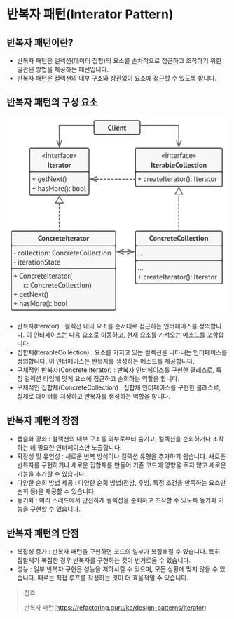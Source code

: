 # 반복자 패턴(Interator Pattern)

## 반복자 패턴이란?

* 반복자 패턴은 컬렉션(데이터 집합)의 요소를 순차적으로 접근하고 조작하기 위한 일관된 방법을 제공하는 패턴입니다.
* 반복자 패턴은 컬렉션의 내부 구조와 상관없이 요소에 접근할 수 있도록 합니다.

## 반복자 패턴의 구성 요소

<img src="img/IteratorPattern.png" width="600">

* 반복자(Iterator) : 컬렉션 내의 요소를 순서대로 접근하는 인터페이스를 정의합니다. 이 인터페이스는 다음 요소로 이동하고, 현재 요소를 가져오는 메소드를 포함합니다.
* 집합체(IterableCollection) : 요소를 가지고 있는 컬렉션을 나타내는 인터페이스를 정의합니다. 이 인터페이스는 반복자를 생성하는 메소드를 제공합니다.
* 구체적인 반복자(Concrete Iterator) : 반복자 인터페이스를 구현한 클래스로, 특정 컬렉션 타입에 맞게 요소에 접근하고 순회하는 역할을 합니다.
* 구체적인 집합체(ConcreteCollection) : 집합체 인터페이스를 구현한 클래스로, 실제로 데이터를 저장하고 반복자를 생성하는 역할을 합니다.

## 반복자 패턴의 장점

* 캡슐화 강화 : 컬렉션의 내부 구조를 외부로부터 숨기고, 컬렉션을 순회하거나 조작하는 데 필요한 인터페이스만 노출합니다.
* 확장성 및 유연성 : 새로운 반복 방식이나 컬렉션 유형을 추가하기 쉽습니다. 새로운 반복자를 구현하거나 새로운 집합체를 만들어 기존 코드에 영향을 주지 않고 새로운 기능을 추가할 수 있습니다.
* 다양한 순회 방법 제공 : 다양한 순회 방법(전방, 후방, 특정 조건을 만족하는 요소만 순회 등)을 제공할 수 있습니다.
* 동기화 : 여러 스레드에서 안전하게 컬렉션을 순회하고 조작할 수 있도록 동기화 기능을 구현할 수 있습니다.

## 반복자 패턴의 단점

* 복잡성 증가 : 반복자 패턴을 구현하면 코드의 일부가 복잡해질 수 있습니다. 특히 집합체가 복잡한 경우 반복자를 구현하는 것이 번거로울 수 있습니다.
* 성능 : 일부 반복자 구현은 성능을 저하시킬 수 있으며, 모든 상황에 맞지 않을 수 있습니다. 때로는 직접 루프를 작성하는 것이 더 효율적일 수 있습니다.

> 참조
> 
> 반복자 패턴(https://refactoring.guru/ko/design-patterns/iterator)
